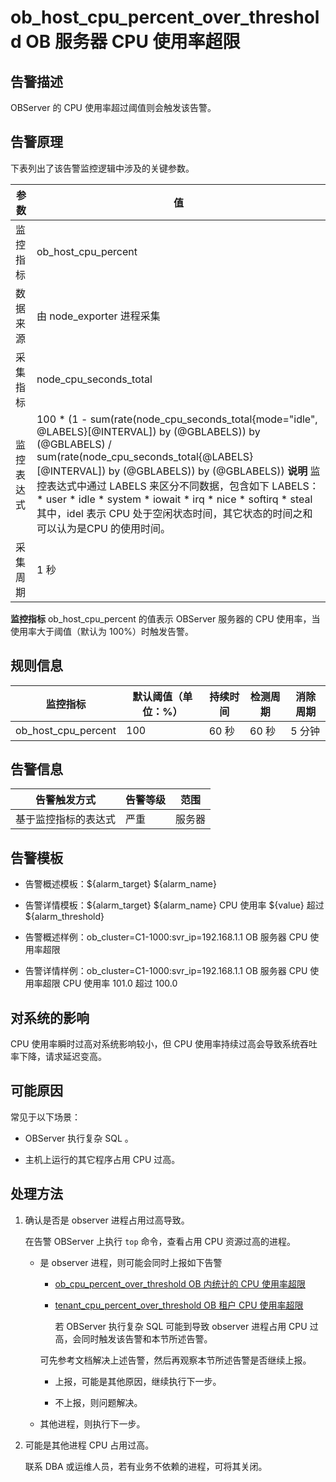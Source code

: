 ob_host_cpu_percent_over_threshold OB 服务器 CPU 使用率超限 
========================================================================



**告警描述** 
-----------------------------

OBServer 的 CPU 使用率超过阈值则会触发该告警。

告警原理 
-------------------------

下表列出了该告警监控逻辑中涉及的关键参数。


|  参数   |                                                                                                                                                                                                                                                                                                                                                               值                                                                                                                                                                                                                                                                                                                                                                |
|-------|--------------------------------------------------------------------------------------------------------------------------------------------------------------------------------------------------------------------------------------------------------------------------------------------------------------------------------------------------------------------------------------------------------------------------------------------------------------------------------------------------------------------------------------------------------------------------------------------------------------------------------------------------------------------------------------------------------------------------------|
| 监控指标  | ob_host_cpu_percent                                                                                                                                                                                                                                                                                                                                                                                                                                                                                                                                                                                                                                                                                                            |
| 数据来源  | 由 node_exporter 进程采集                                                                                                                                                                                                                                                                                                                                                                                                                                                                                                                                                                                                                                                                                                           |
| 采集指标  | node_cpu_seconds_total                                                                                                                                                                                                                                                                                                                                                                                                                                                                                                                                                                                                                                                                                                         |
| 监控表达式 | 100 \* (1 - sum(rate(node_cpu_seconds_total{mode="idle", @LABELS}\[@INTERVAL\]) by (@GBLABELS)) by (@GBLABELS) / sum(rate(node_cpu_seconds_total{@LABELS}\[@INTERVAL\]) by (@GBLABELS)) by (@GBLABELS)) **说明**  监控表达式中通过 LABELS 来区分不同数据，包含如下 LABELS： * user   * idle   * system   * iowait   * irq   * nice   * softirq   * steal    其中，idel 表示 CPU 处于空闲状态时间，其它状态的时间之和可以认为是CPU 的使用时间。 |
| 采集周期  | 1 秒                                                                                                                                                                                                                                                                                                                                                                                                                                                                                                                                                                                                                                                                                                                            |



**监控指标** ob_host_cpu_percent 的值表示 OBServer 服务器的 CPU 使用率，当使用率大于阈值（默认为 100%）时触发告警。

**规则信息** 
-----------------------------



|        监控指标         | 默认阈值（单位：%） | 持续时间 | 检测周期 | 消除周期 |
|---------------------|------------|------|------|------|
| ob_host_cpu_percent | 100        | 60 秒 | 60 秒 | 5 分钟 |



**告警信息** 
-----------------------------



|   告警触发方式   | 告警等级 | 范围  |
|------------|------|-----|
| 基于监控指标的表达式 | 严重   | 服务器 |



**告警模板** 
-----------------------------

* 告警概述模板：${alarm_target} ${alarm_name}

  

* 告警详情模板：${alarm_target} ${alarm_name} CPU 使用率 ${value} 超过 ${alarm_threshold}

  

* 告警概述样例：ob_cluster=C1-1000:svr_ip=192.168.1.1 OB 服务器 CPU 使用率超限

  

* 告警详情样例：ob_cluster=C1-1000:svr_ip=192.168.1.1 OB 服务器 CPU 使用率超限 CPU 使用率 101.0 超过 100.0

  




**对系统的影响** 
-------------------------------

CPU 使用率瞬时过高对系统影响较小，但 CPU 使用率持续过高会导致系统吞吐率下降，请求延迟变高。

**可能原因** 
-----------------------------

常见于以下场景：

* OBServer 执行复杂 SQL 。

  

* 主机上运行的其它程序占用 CPU 过高。

  




处理方法 
-------------------------

1. 确认是否是 observer 进程占用过高导致。

   在告警 OBServer 上执行 `top` 命令，查看占用 CPU 资源过高的进程。
   * 是 observer 进程，则可能会同时上报如下告警

     * [ob_cpu_percent_over_threshold OB 内统计的 CPU 使用率超限](/zh-CN/4.alarm-reference/2.ob-alert/13.the-cpu-usage-of-the-ob_cpu_percent_over_threshold-observer-process-exceeds-the.md)

       
     
     * [tenant_cpu_percent_over_threshold OB 租户 CPU 使用率超限](/zh-CN/4.alarm-reference/2.ob-alert/35.the-cpu-usage-of-a-tenant_cpu_percent_over_threshold-ob-tenant-exceeds-the.md)

       若 OBServer 执行复杂 SQL 可能到导致 observer 进程占用 CPU 过高，会同时触发该告警和本节所述告警。
       
     

     

     可先参考文档解决上述告警，然后再观察本节所述告警是否继续上报。
     * 上报，可能是其他原因，继续执行下一步。

       
     
     * 不上报，则问题解决。

       
     

     
   
   * 其他进程，则执行下一步。

     
   

   

2. 可能是其他进程 CPU 占用过高。

   联系 DBA 或运维人员，若有业务不依赖的进程，可将其关闭。
   



